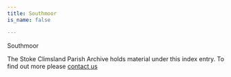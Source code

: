 ```yaml
---
title: Southmoor
is_name: false

---
```


Southmoor


The Stoke Climsland Parish Archive holds material under this index entry. To find out more please [contact us](/contact/)
